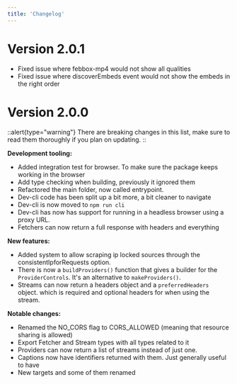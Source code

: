 ```yaml
---
title: 'Changelog'
---
```


# Version 2.0.1
- Fixed issue where febbox-mp4 would not show all qualities
- Fixed issue where discoverEmbeds event would not show the embeds in the right order

# Version 2.0.0

::alert{type="warning"}
There are breaking changes in this list, make sure to read them thoroughly if you plan on updating.
::

**Development tooling:**
- Added integration test for browser. To make sure the package keeps working in the browser
- Add type checking when building, previously it ignored them
- Refactored the main folder, now called entrypoint.
- Dev-cli code has been split up a bit more, a bit cleaner to navigate
- Dev-cli is now moved to `npm run cli`
- Dev-cli has now has support for running in a headless browser using a proxy URL.
- Fetchers can now return a full response with headers and everything

**New features:**
- Added system to allow scraping ip locked sources through the consistentIpforRequests option.
- There is now a `buildProviders()` function that gives a builder for the `ProviderControls`. It's an alternative to `makeProviders()`.
- Streams can now return a headers object and a `preferredHeaders` object. which is required and optional headers for when using the stream.

**Notable changes:**
- Renamed the NO_CORS flag to CORS_ALLOWED (meaning that resource sharing is allowed)
- Export Fetcher and Stream types with all types related to it
- Providers can now return a list of streams instead of just one.
- Captions now have identifiers returned with them. Just generally useful to have
- New targets and some of them renamed

